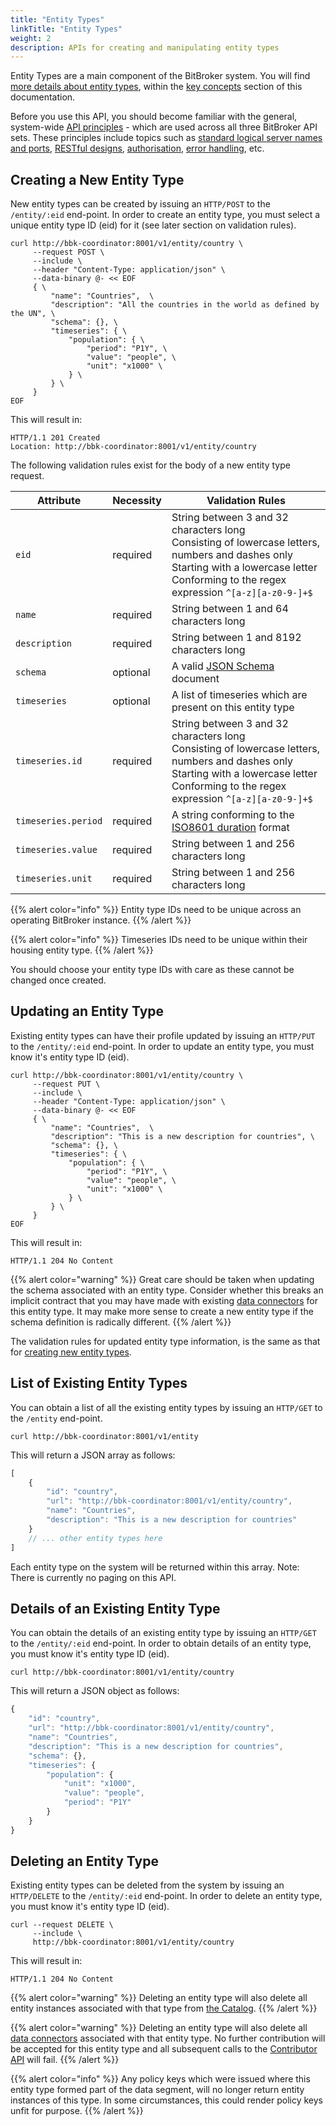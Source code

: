 ```yaml
---
title: "Entity Types"
linkTitle: "Entity Types"
weight: 2
description: APIs for creating and manipulating entity types
---
```


Entity Types are a main component of the BitBroker system. You will find [more details about entity types](todo), within the [key concepts](todo) section of this documentation.

Before you use this API, you should become familiar with the general, system-wide [API principles](todo) - which are used across all three BitBroker API sets. These principles include topics such as [standard logical server names and ports](todo), [RESTful designs](todo), [authorisation](todo), [error handling](todo), etc.

## Creating a New Entity Type

New entity types can be created by issuing an `HTTP/POST` to the `/entity/:eid` end-point. In order to create an entity type, you must select a unique entity type ID (eid) for it (see later section on validation rules).

```shell
curl http://bbk-coordinator:8001/v1/entity/country \
     --request POST \
     --include \
     --header "Content-Type: application/json" \
     --data-binary @- << EOF
     { \
         "name": "Countries",  \
         "description": "All the countries in the world as defined by the UN", \
         "schema": {}, \
         "timeseries": { \
             "population": { \
                 "period": "P1Y", \
                 "value": "people", \
                 "unit": "x1000" \
             } \
         } \
     }
EOF
```

This will result in:

```
HTTP/1.1 201 Created
Location: http://bbk-coordinator:8001/v1/entity/country
```

The following validation rules exist for the body of a new entity type request.

Attribute | Necessity | Validation Rules
--- | --- | ---
`eid` | <div class="stamp">required</div> | String between 3 and 32 characters long<br/>Consisting of lowercase letters, numbers and dashes only <br/>Starting with a lowercase letter<br/>Conforming to the regex expression `^[a-z][a-z0-9-]+$`
`name` | <div class="stamp">required</div> | String between 1 and 64 characters long
`description` | <div class="stamp">required</div> | String between 1 and 8192 characters long
`schema` | <div class="stamp">optional</div> | A valid [JSON Schema](https://json-schema.org/) document
`timeseries` | <div class="stamp">optional</div> | A list of timeseries which are present on this entity type
`timeseries.id` | <div class="stamp">required</div> | String between 3 and 32 characters long<br/>Consisting of lowercase letters, numbers and dashes only <br/>Starting with a lowercase letter<br/>Conforming to the regex expression `^[a-z][a-z0-9-]+$`
`timeseries.period` | <div class="stamp">required</div> | A string conforming to the [ISO8601 duration](https://en.wikipedia.org/wiki/ISO_8601#Durations) format
`timeseries.value` | <div class="stamp">required</div> | String between 1 and 256 characters long
`timeseries.unit` | <div class="stamp">required</div> | String between 1 and 256 characters long

{{% alert color="info" %}}
Entity type IDs need to be unique across an operating BitBroker instance.
{{% /alert %}}

{{% alert color="info" %}}
Timeseries IDs need to be unique within their housing entity type.
{{% /alert %}}

You should choose your entity type IDs with care as these cannot be changed once created.

## Updating an Entity Type

Existing entity types can have their profile updated by issuing an `HTTP/PUT` to the `/entity/:eid` end-point. In order to update an entity type, you must know it's entity type ID (eid).

```shell
curl http://bbk-coordinator:8001/v1/entity/country \
     --request PUT \
     --include \
     --header "Content-Type: application/json" \
     --data-binary @- << EOF
     { \
         "name": "Countries",  \
         "description": "This is a new description for countries", \
         "schema": {}, \
         "timeseries": { \
             "population": { \
                 "period": "P1Y", \
                 "value": "people", \
                 "unit": "x1000" \
             } \
         } \
     }
EOF
```

This will result in:

```
HTTP/1.1 204 No Content
```

{{% alert color="warning" %}}
Great care should be taken when updating the schema associated with an entity type. Consider whether this breaks an implicit contract that you may have made with existing [data connectors](todo) for this entity type. It may make more sense to create a new entity type if the schema definition is radically different.
{{% /alert %}}

The validation rules for updated entity type information, is the same as that for [creating new entity types](#creating-a-new-entity-type).

## List of Existing Entity Types

You can obtain a list of all the existing entity types by issuing an `HTTP/GET` to the `/entity` end-point.

```shell
curl http://bbk-coordinator:8001/v1/entity
```

This will return a JSON array as follows:

```js
[
    {
        "id": "country",
        "url": "http://bbk-coordinator:8001/v1/entity/country",
        "name": "Countries",
        "description": "This is a new description for countries"
    }
    // ... other entity types here
]
```

Each entity type on the system will be returned within this array. Note: There is currently no paging on this API.

## Details of an Existing Entity Type

You can obtain the details of an existing entity type by issuing an `HTTP/GET` to the `/entity/:eid` end-point. In order to obtain details of an entity type, you must know it's entity type ID (eid).

```shell
curl http://bbk-coordinator:8001/v1/entity/country
```

This will return a JSON object as follows:

```js
{
    "id": "country",
    "url": "http://bbk-coordinator:8001/v1/entity/country",
    "name": "Countries",
    "description": "This is a new description for countries",
    "schema": {},
    "timeseries": {
        "population": {
            "unit": "x1000",
            "value": "people",
            "period": "P1Y"
        }
    }
}
```

## Deleting an Entity Type

Existing entity types can be deleted from the system by issuing an `HTTP/DELETE` to the `/entity/:eid` end-point. In order to delete an entity type, you must know it's entity type ID (eid).

```shell
curl --request DELETE \
     --include \
     http://bbk-coordinator:8001/v1/entity/country
```

This will result in:

```
HTTP/1.1 204 No Content
```

{{% alert color="warning" %}}
Deleting an entity type will also delete all entity instances associated with that type from [the Catalog](todo).
{{% /alert %}}

{{% alert color="warning" %}}
Deleting an entity type will also delete all [data connectors](todo) associated with that entity type. No further contribution will be accepted for this entity type and all subsequent calls to the [Contributor API](todo) will fail.
{{% /alert %}}

{{% alert color="info" %}}
Any policy keys which were issued where this entity type formed part of the data segment, will no longer return entity instances of this type. In some circumstances, this could render policy keys unfit for purpose.
{{% /alert %}}
